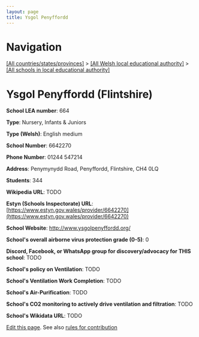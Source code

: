 ```yaml
---
layout: page
title: Ysgol Penyffordd
---
```

# Navigation

[[All countries/states/provinces]](../../..) > [[All Welsh local educational authority]](../..) > [[All schools in local educational authority]](..)

# Ysgol Penyffordd (Flintshire)

**School LEA number**: 664

**Type**: Nursery, Infants & Juniors

**Type (Welsh)**: English medium

**School Number**: 6642270

**Phone Number**: 01244 547214

**Address**: Penymynydd Road, Penyffordd, Flintshire, CH4 0LQ

**Students**: 344

**Wikipedia URL**: TODO

**Estyn (Schools Inspectorate) URL**: [https://www.estyn.gov.wales/provider/6642270](https://www.estyn.gov.wales/provider/6642270)

**School Website**: http://www.ysgolpenyffordd.org/

**School's overall airborne virus protection grade (0-5)**: 0

**Discord, Facebook, or WhatsApp group for discovery/advocacy for THIS school**: TODO

**School's policy on Ventilation**: TODO

**School's Ventilation Work Completion**: TODO

**School's Air-Purification**: TODO

**School's CO2 monitoring to actively drive ventilation and filtration**: TODO

**School's Wikidata URL**: TODO




[Edit this page](https://github.com/ventilate-schools/Wales/edit/prif/./Flintshire/Ysgol_Penyffordd.md). See also [rules for contribution](../../../contribution-rules/)